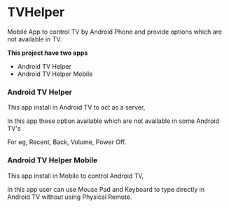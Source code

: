# TVHelper
Mobile App to control TV by Android Phone and provide options which are not available in TV.

**This project have two apps**

- Android TV Helper
- Android TV Helper Mobile

### Android TV Helper
This app install in Android TV to act as a server,

In this app these option available which are not available in some Android TV's

For eg, Recent, Back, Volume, Power Off.

### Android TV Helper Mobile
This app install in Mobile to control Android TV,

In this app user can use Mouse Pad and Keyboard to type directly in Android TV without using Physical Remote.



